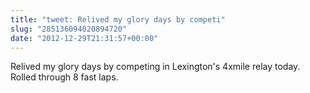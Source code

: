 ```yaml
---
title: "tweet: Relived my glory days by competi"
slug: "285136094020894720"
date: "2012-12-29T21:31:57+00:00"
---
```

Relived my glory days by competing in Lexington's 4xmile relay today. Rolled through 8 fast laps.